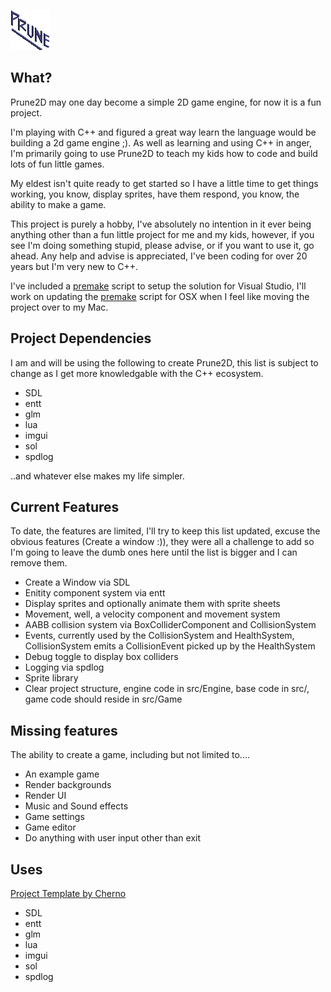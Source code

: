 ![This is the logo](Engine/Assets/logo-64.png)

## What?

Prune2D may one day become a simple 2D game engine, for now it is a fun project.

I'm playing with C++ and figured a great way learn the language would be building a 2d game engine ;). As well as learning and using C++ in anger, I'm primarily going to use Prune2D to teach my kids how to code and build lots of fun little games.

My eldest isn't quite ready to get started so I have a little time to get things working, you know, display sprites, have them respond, you know, the ability to make a game.

This project is purely a hobby, I've absolutely no intention in it ever being anything other than a fun little project for me and my kids, however, if you see I'm doing something stupid, please advise, or if you want to use it, go ahead. Any help and advise is appreciated, I've been coding for over 20 years but I'm very new to C++.

I've included a [premake](https://github.com/premake) script to setup the solution for Visual Studio, I'll work on updating the [premake](https://github.com/premake) script for OSX when I feel like moving the project over to my Mac.

## Project Dependencies

I am and will be using the following to create Prune2D, this list is subject to change as I get more knowledgable with the C++ ecosystem.

- SDL
- entt
- glm
- lua
- imgui
- sol
- spdlog

..and whatever else makes my life simpler.

## Current Features

To date, the features are limited, I'll try to keep this list updated, excuse the obvious features (Create a window :)), they were all a challenge to add so I'm going to leave the dumb ones here until the list is bigger and I can remove them.

- Create a Window via SDL
- Enitity component system via entt
- Display sprites and optionally animate them with sprite sheets
- Movement, well, a velocity component and movement system
- AABB collision system via BoxColliderComponent and CollisionSystem
- Events, currently used by the CollisionSystem and HealthSystem, CollisionSystem emits a CollisionEvent picked up by the HealthSystem
- Debug toggle to display box colliders
- Logging via spdlog
- Sprite library
- Clear project structure, engine code in src/Engine, base code in src/, game code should reside in src/Game

## Missing features

The ability to create a game, including but not limited to....

- An example game
- Render backgrounds
- Render UI
- Music and Sound effects
- Game settings
- Game editor
- Do anything with user input other than exit

## Uses
[Project Template by Cherno](https://github.com/TheCherno/ProjectTemplate)
- SDL
- entt
- glm
- lua
- imgui
- sol
- spdlog